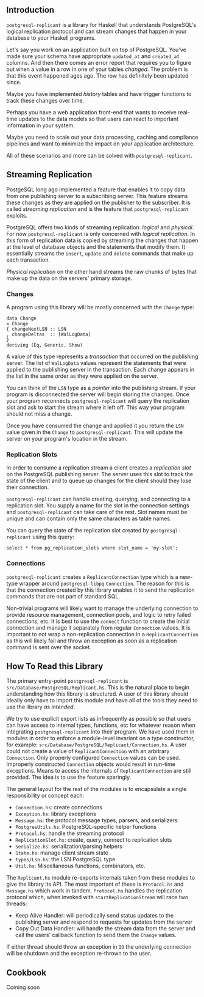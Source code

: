 ## Introduction ##

`postgresql-replicant` is a library for Haskell that understands
PostgreSQL's logical replication protocol and can stream changes that
happen in your database to your Haskell programs.

Let's say you work on an application built on top of PostgreSQL.
You've made sure your schema have appropriate `updated_at` and
`created_at` columns.  And then there comes an error report that
requires you to figure out when a value in a row in one of your tables
_changed_.  The problem is that this event happened ages ago.  The row
has definitely been updated since.

Maybe you have implemented _history_ tables and have trigger functions
to track these changes over time.

Perhaps you have a web application front-end that wants to receive
real-time updates to the data models so that users can react to
important information in your system.

Maybe you need to scale out your data processing, caching and
compliance pipelines and want to minimize the impact on your
application architecture.

All of these scenarios and more can be solved with
`postgresql-replicant`.

## Streaming Replication ##

PostgeSQL long ago implemented a feature that enables it to copy data
from one publishing server to a subscribing server.  This feature
streams these changes as they are applied on the publisher to the
subscriber.  It is called _streaming replication_ and is the feature
that `postgresql-replicant` exploits.

PostgreSQL offers two kinds of streaming replication: _logical_ and
_physical_.  For now `postgresql-replicant` is only concerned with
_logical replication_.  In this form of replication data is copied by
streaming the changes that happen at the level of database objects and
the statements that modify them.  It essentially streams the `insert`,
`update` and `delete` commands that make up each transaction.

_Physical replication_ on the other hand streams the raw chunks of
bytes that make up the data on the servers' primary storage.

### Changes ###

A program using this library will be mostly concerned with the
`Change` type:

    data Change
    = Change
    { changeNextLSN :: LSN
    , changeDeltas  :: [WalLogData]
    }
    deriving (Eq, Generic, Show)

A value of this type represents a _transaction_ that occurred on the
publishing server.  The list of `WalLogData` values represent the
statements that were applied to the publishing server in the
transaction.  Each change appears in the list in the same order as
they were applied on the server.

You can think of the `LSN` type as a _pointer_ into the publishing
stream.  If your program is disconnected the server will begin storing
the changes.  Once your program reconnects `postgresql-replicant` will
query the replication slot and ask to start the stream where it left
off.  This way your program should not miss a change.

Once you have consumed the change and applied it you return the `LSN`
value given in the `Change` to `postgresql-replicant`.  This will
update the server on your program's location in the stream.

### Replication Slots ###

In order to consume a replication stream a client creates a
_replication slot_ on the PostgreSQL publishing server.  The server
uses this slot to track the state of the client and to queue up
changes for the client should they lose their connection.

`postgresql-replicant` can handle creating, querying, and connecting
to a replication slot.  You supply a name for the slot in the
connection settings and `postgresql-replicant` can take care of the
rest.  Slot names must be unique and can contain only the same
characters as table names.

You can query the state of the replication slot created by
`postgresql-replicant` using this query:

    select * from pg_replication_slots where slot_name = 'my-slot';

### Connections ###

`postgresql-replicant` creates a `ReplicantConnection` type which is a
new-type wrapper around `postgresql-libpq` `Connection`.  The reason
for this is that the connection created by this library enables it to
send the replication commands that are not part of standard SQL.

Non-trivial programs will likely want to manage the underlying
connection to provide resource management, connection pools, and logic
to retry failed connections, etc.  It is best to use the `connect`
function to create the initial connection and manage it separately
from regular `Connection` values.  It is important to not wrap a
non-replication connection in a `ReplicantConnection` as this will
likely fail and throw an exception as soon as a replication command is
sent over the socket.

## How To Read this Library ##

The primary entry-point `postgresql-replicant` is
`src/Database/PostgreSQL/Replicant.hs`.  This is the natural place to
begin understanding how this library is structured.  A user of this
library should ideally only have to import this module and have all of
the tools they need to use the library _as intended_.

We try to use explicit export lists as infrequently as possible so
that users can have access to internal types, functions, etc for
whatever reason when integrating `postgresql-replicant` into their
program.  We have used them in modules in order to enforce a
module-level invariant on a type constructor, for example:
`src/Database/PostgreSQL/Replicant/Connection.hs`.  A user could not
create a value of `ReplicantConnection` with an arbitrary
`Connection`.  Only properly configured `Connection` values can be
used.  Improperly constructed `Connection` objects would result in
run-time exceptions.  Means to access the internals of
`ReplicantConnection` are still provided.  The idea is to use the
feature sparingly.

The general layout for the rest of the modules is to encapsulate a
single responsibility or concept each:

* `Connection.hs`: create connections
* `Exception.hs`: library exceptions
* `Message.hs`: the protocol message types, parsers, and serializers.
* `PostgresUtils.hs`: PostgreSQL-specific helper functions
* `Protocol.hs`: handle the streaming protocol
* `ReplicationSlot.hs`: create, query, connect to replication slots
* `Serialize.hs`: serialization/parsing helpers
* `State.hs`: manage client stream state
* `types/Lsn.hs`: the LSN PostgreSQL type
* `Util.hs`: Miscellaneous functions, combinators, etc.

The `Replicant.hs` module re-exports internals taken from these
modules to give the library its API.  The most important of these is
`Protocol.hs` and `Message.hs` which work in tandem.  `Protocol.hs`
handles the replication protocol which, when invoked with
`startReplicationStream` will race two threads:

* Keep Alive Handler: will periodically send status updates to the
  publishing server and respond to requests for updates from the
  server
* Copy Out Data Handler: will handle the stream data from the server
  and call the users' callback function to send them the `Change`
  values.

If either thread should throw an exception in `IO` the underlying
connection will be shutdown and the exception re-thrown to the user.

## Cookbook ##

Coming soon
